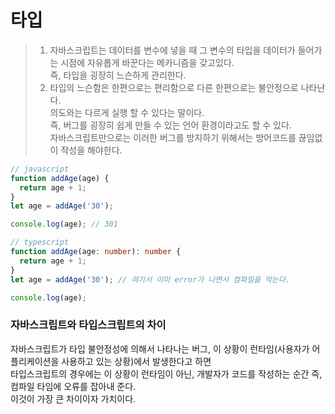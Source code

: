 # 타입

> 1. 자바스크립트는 데이터를 변수에 넣을 때 그 변수의 타입을 데이터가 들어가는 시점에 자유롭게 바꾼다는 메카니즘을 갖고있다.  
>    즉, 타입을 굉장히 느슨하게 관리한다.
> 2. 타입의 느슨함은 한편으로는 편리함으로 다른 한편으로는 불안정으로 나타난다.  
>    의도와는 다르게 실행 할 수 있다는 말이다.  
>    즉, 버그를 굉장히 쉽게 만들 수 있는 언어 환경이라고도 할 수 있다.  
>    자바스크립트만으로는 이러한 버그를 방지하기 위해서는 방어코드를 끊임없이 작성을 해야한다.

```javascript
// javascript
function addAge(age) {
  return age + 1;
}
let age = addAge('30');

console.log(age); // 301
```

```typescript
// typescript
function addAge(age: number): number {
  return age + 1;
}
let age = addAge('30'); // 여기서 이미 error가 나면서 컴파일을 막는다.

console.log(age);
```

### 자바스크립트와 타입스크립트의 차이

자바스크립트가 타입 불안정성에 의해서 나타나는 버그, 이 상황이 런타임(사용자가 어플리케이션을 사용하고 있는 상황)에서 발생한다고 하면  
타입스크립트의 경우에는 이 상황이 런타임이 아닌, 개발자가 코드를 작성하는 순간 즉, 컴파일 타임에 오류를 잡아내 준다.  
이것이 가장 큰 차이이자 가치이다.
